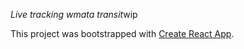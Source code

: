 *Live tracking wmata transit*wip


This project was bootstrapped with [Create React App](https://github.com/facebookincubator/create-react-app).
